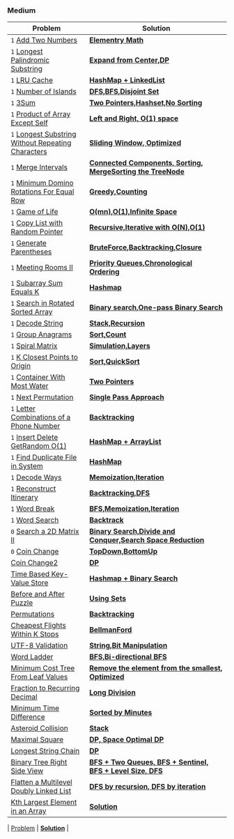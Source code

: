 ### Medium

| Problem | Solution |
| ------------ |  ------------ |
| `1` [Add Two Numbers](https://leetcode.com/problems/add-two-numbers/) | [**Elementry Math**](medium/Add_Two_Numbers) |
| `1` [Longest Palindromic Substring](https://leetcode.com/problems/longest-palindromic-substring/) | [**Expand from Center,DP**](medium/Longest_Palindromic_Substring) |
| `1` [LRU Cache](https://leetcode.com/problems/lru-cache/) | [**HashMap + LinkedList**](medium/LRU) |
| `1` [Number of Islands](https://leetcode.com/problems/number-of-islands/) | [**DFS,BFS,Disjoint Set**](medium/Number_of_Islands) |
| `1` [3Sum](https://leetcode.com/problems/3sum/) | [**Two Pointers,Hashset,No Sorting**](medium/3Sum) |
| `1` [Product of Array Except Self](https://leetcode.com/problems/product-of-array-except-self/) | [**Left and Right, O(1) space**](medium/Product_of_Array_Except_Self) |
| `1` [Longest Substring Without Repeating Characters](https://leetcode.com/problems/longest-substring-without-repeating-characters/) | [**Sliding Window, Optimized**](medium/Longest_Substring_Without_Repeating_Characters) |
| `1` [Merge Intervals](https://leetcode.com/problems/merge-intervals/) | [**Connected Components, Sorting, MergeSorting the TreeNode**](medium/Merge_Intervals) |
| `1` [Minimum Domino Rotations For Equal Row](https://leetcode.com/problems/minimum-domino-rotations-for-equal-row/) | [**Greedy,Counting**](medium/Minimum_Domino_Rotations_For_Equal_Row) |
| `1` [Game of Life](https://leetcode.com/problems/game-of-life/) | [**O(mn),O(1),Infinite Space**](medium/Game_of_Life) |
| `1` [Copy List with Random Pointer](https://leetcode.com/problems/copy-list-with-random-pointer/) | [**Recursive,Iterative with O(N),O(1)**](medium/Copy_List_with_Random_Pointer) |
| `1` [Generate Parentheses](https://leetcode.com/problems/generate-parentheses/) | [**BruteForce,Backtracking,Closure**](medium/Generate_Parentheses) |
| `1` [Meeting Rooms II](https://leetcode.com/problems/meeting-rooms-ii/) | [**Priority Queues,Chronological Ordering**](medium/Meeting_Rooms_II) |
| `1` [Subarray Sum Equals K](https://leetcode.com/problems/subarray-sum-equals-k/) | [**Hashmap**](medium/Subarray_Sum_Equals_K) |
| `1` [Search in Rotated Sorted Array](https://leetcode.com/problems/search-in-rotated-sorted-array/) | [**Binary search,One-pass Binary Search**](medium/Search_in_Rotated_Sorted_Array) |
| `1` [Decode String](https://leetcode.com/problems/decode-string/) | [**Stack,Recursion**](medium/Decode_String) |
| `1` [Group Anagrams](https://leetcode.com/problems/group-anagrams/) | [**Sort,Count**](medium/Group_Anagrams) |
| `1` [Spiral Matrix](https://leetcode.com/problems/spiral-matrix/) | [**Simulation,Layers**](medium/Spiral_Matrix) |
| `1` [K Closest Points to Origin](https://leetcode.com/problems/k-closest-points-to-origin/) | [**Sort,QuickSort**](medium/K_Closest_Points_to_Origin) |
| `1` [Container With Most Water](https://leetcode.com/problems/container-with-most-water/) | [**Two Pointers**](medium/Container_With_Most_Water) |
| `1` [Next Permutation](https://leetcode.com/problems/next-permutation/) | [**Single Pass Approach**](medium/Next_Permutation) |
| `1` [Letter Combinations of a Phone Number](https://leetcode.com/problems/letter-combinations-of-a-phone-number/) | [**Backtracking**](medium/Letter_Combinations_of_a_Phone_Number) |
| `1` [Insert Delete GetRandom O(1)](https://leetcode.com/problems/insert-delete-getrandom-o1/) | [**HashMap + ArrayList**](medium/Insert_Delete_GetRandom) |
| `1` [Find Duplicate File in System](https://leetcode.com/problems/find-duplicate-file-in-system/) | [**HashMap**](medium/Find_Duplicate_File_in_System) |
| `1` [Decode Ways](https://leetcode.com/problems/decode-ways/) | [**Memoization,Iteration**](medium/Decode_Ways) |
| `1` [Reconstruct Itinerary](https://leetcode.com/problems/reconstruct-itinerary/) | [**Backtracking,DFS**](medium/Reconstruct_Itinerary) |
| `1` [Word Break](https://leetcode.com/problems/word-break/) | [**BFS,Memoization,Iteration**](medium/Word_Break) |
| `1` [Word Search](https://leetcode.com/problems/word-search/) | [**Backtrack**](medium/Word_Search) |
| `0` [Search a 2D Matrix II](https://leetcode.com/problems/search-a-2d-matrix-ii/) | [**Binary Search,Divide and Conquer,Search Space Reduction**](medium/Search_a_2D_Matrix_II) |
| `0` [Coin Change](https://leetcode.com/problems/coin-change/) | [**TopDown,BottomUp**](medium/Coin_Change) |
| [Coin Change2](https://leetcode.com/problems/coin-change-2/) | [**DP**](medium/Coin_Change_2) |
| [Time Based Key-Value Store](https://leetcode.com/problems/time-based-key-value-store/) | [**Hashmap + Binary Search**](medium/Time_Based_Key_Value_Store) |
| [Before and After Puzzle](https://leetcode.com/problems/before-and-after-puzzle/) | [**Using Sets**](medium/Before_and_after_Puzzle) |
| [Permutations](https://leetcode.com/problems/permutations/) | [**Backtracking**](medium/Permutation) |
| [Cheapest Flights Within K Stops](https://leetcode.com/problems/cheapest-flights-within-k-stops/) | [**BellmanFord**](medium/Cheapest_Flights_Within_K_Stops) |
| [UTF-8 Validation](https://leetcode.com/problems/utf-8-validation/) | [**String,Bit Manipulation**](medium/UTF-8_Validation) |
| [Word Ladder](https://leetcode.com/problems/word-ladder/) | [**BFS,Bi-directional BFS**](medium/Word_Ladder) |
| [Minimum Cost Tree From Leaf Values](https://leetcode.com/problems/minimum-cost-tree-from-leaf-values/) | [**Remove the element from the smallest, Optimized**](medium/Minimum_Cost_Tree_From_Leaf_Values) |
| [Fraction to Recurring Decimal](https://leetcode.com/problems/fraction-to-recurring-decimal/) | [**Long Division**](medium/Fraction_to_Recurring_Decimal) |
| [Minimum Time Difference](https://leetcode.com/problems/minimum-time-difference/) | [**Sorted by Minutes**](medium/Minimum_Time_Difference) |
| [Asteroid Collision](https://leetcode.com/problems/asteroid-collision/) | [**Stack**](medium/Asteroid_Collision) |
| [Maximal Square](https://leetcode.com/problems/maximal-square/) | [**DP, Space Optimal DP**](medium/Maximal_Square) |
| [Longest String Chain](https://leetcode.com/problems/longest-string-chain/) | [**DP**]() |
| [Binary Tree Right Side View](https://leetcode.com/problems/binary-tree-right-side-view/) | [**BFS + Two Queues, BFS + Sentinel, BFS + Level Size, DFS**](medium/Binary_Tree_Right_Side_View) |
| [Flatten a Multilevel Doubly Linked List](https://leetcode.com/problems/flatten-a-multilevel-doubly-linked-list/) | [**DFS by recursion, DFS by iteration**](medium/Flatten_a_Multilevel_Doubly_Linked_List) |
| [Kth Largest Element in an Array](https://leetcode.com/problems/kth-largest-element-in-an-array/) | [**Solution**](medium/Kth_Largest_Element_in_an_Array) |

| [Problem]() | [**Solution**]() |